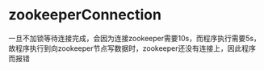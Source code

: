 # zookeeperConnection
一旦不加锁等待连接完成，会因为连接zookeeper需要10s，而程序执行需要5s，故程序执行到向zookeeper节点写数据时，zookeeper还没有连接上，因此程序而报错
